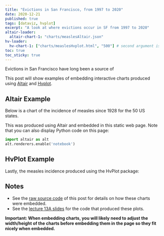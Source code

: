 ```yaml
---
title: "Evictions in San Francisco, from 1997 to 2020"
date: 2020-12-21
published: true
tags: [dataviz, hvplot]
excerpt: "A look at where evictions occur in SF from 1997 to 2020"
altair-loader:
  altair-chart-1: "charts/measlesAltair.json"
hv-loader:
  hv-chart-1: ["charts/measlesHvplot.html", "500"] # second argument is the height
toc: true
toc_sticky: true
---
```


Evictions in San Francisco have long been a source of 


This post will show examples of embedding interactive charts produced using [Altair](https://altair-viz.github.io) and [Hvplot](https://hvplot.pyviz.org/).

## Altair Example

Below is a chart of the incidence of measles since 1928 for the 50 US states.

<div id="altair-chart-1"></div>

This was produced using Altair and embedded in this static web page. Note that you can also display Python code on this page:

```python
import altair as alt
alt.renderers.enable('notebook')
```

## HvPlot Example

Lastly, the measles incidence produced using the HvPlot package:

<div id="hv-chart-1"></div>

## Notes

- See the [raw source code](https://raw.githubusercontent.com/MUSA-550-Fall-2020/github-pages-starter/master/_posts/2019-04-13-measles-charts.md) of this post for details on how these charts were embedded.
- See the [lecture 13A slides](https://github.com/MUSA-550-Fall-2020/week-13/blob/master/lecture-13A.ipynb) for the code that produced these plots.

**Important: When embedding charts, you will likely need to adjust the width/height of the charts before embedding them in the page so they fit nicely when embedded.**
